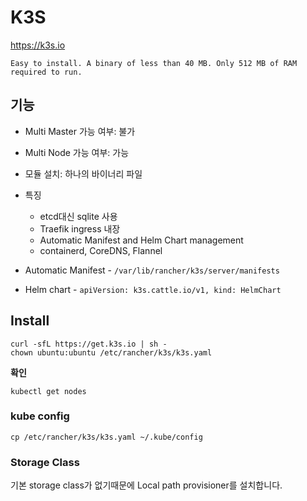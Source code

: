 # K3S

https://k3s.io

`Easy to install. A binary of less than 40 MB. Only 512 MB of RAM required to run.`

## 기능

- Multi Master 가능 여부: 불가
- Multi Node 가능 여부: 가능
- 모듈 설치: 하나의 바이너리 파일
- 특징
  - etcd대신 sqlite 사용
  - Traefik ingress 내장
  - Automatic Manifest and Helm Chart management
  - containerd, CoreDNS, Flannel

- Automatic Manifest - `/var/lib/rancher/k3s/server/manifests` 
- Helm chart - `apiVersion: k3s.cattle.io/v1, kind: HelmChart`

## Install

```
curl -sfL https://get.k3s.io | sh -
chown ubuntu:ubuntu /etc/rancher/k3s/k3s.yaml
```

**확인**

```
kubectl get nodes
```

### kube config

```
cp /etc/rancher/k3s/k3s.yaml ~/.kube/config
```

### Storage Class

기본 storage class가 없기때문에 Local path provisioner를 설치합니다.


